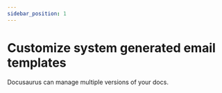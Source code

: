 ```yaml
---
sidebar_position: 1
---
```


# Customize system generated email templates

Docusaurus can manage multiple versions of your docs.